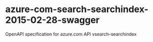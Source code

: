 # azure-com-search-searchindex-2015-02-28-swagger
OpenAPI specification for azure.com API vsearch-searchindex
